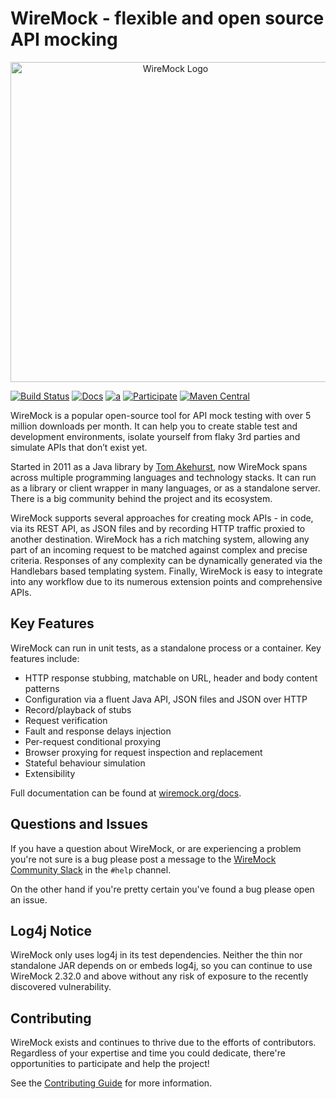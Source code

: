 # WireMock - flexible and open source API mocking

<p align="center">
    <a href="https://wiremock.org" target="_blank">
        <img width="512px" src="https://wiremock.org/images/logos/wiremock/logo_wide.svg" alt="WireMock Logo"/>
    </a>
</p>

[![Build Status](https://github.com/tomakehurst/wiremock/actions/workflows/build-and-test.yml/badge.svg)](https://github.com/tomakehurst/wiremock/actions/workflows/build-and-test.yml)
[![Docs](https://img.shields.io/static/v1?label=Documentation&message=public&color=green)](https://wiremock.org/docs/)
[![a](https://img.shields.io/badge/slack-Join%20us-brightgreen?style=flat&logo=slack)](https://slack.wiremock.org/)
[![Participate](https://img.shields.io/static/v1?label=Contributing&message=guide&color=orange)](./CONTRIBUTING.md)
[![Maven Central](https://img.shields.io/maven-central/v/org.wiremock/wiremock.svg)](https://search.maven.org/artifact/org.wiremock/wiremock)

WireMock is a popular open-source tool for API mock testing with over 5 million downloads per month.
It can help you to create stable test and development environments,
isolate yourself from flaky 3rd parties and simulate APIs that don’t exist yet.

Started in 2011 as a Java library by [Tom Akehurst](https://github.com/tomakehurst),
now WireMock spans across multiple programming languages and technology stacks.
It can run as a library or client wrapper in many languages, or as a standalone server.
There is a big community behind the project and its ecosystem.

WireMock supports several approaches for creating mock APIs -
in code, via its REST API, as JSON files and by recording HTTP traffic proxied to another destination.
WireMock has a rich matching system, allowing any part of an incoming request to be matched against complex and precise criteria.
Responses of any complexity can be dynamically generated via the Handlebars based templating system.
Finally, WireMock is easy to integrate into any workflow due to its numerous extension points and comprehensive APIs.

## Key Features

WireMock can run in unit tests, as a standalone process or a container.
Key features include:

- HTTP response stubbing, matchable on URL, header and body content patterns
- Configuration via a fluent Java API, JSON files and JSON over HTTP
- Record/playback of stubs
- Request verification
- Fault and response delays injection
- Per-request conditional proxying
- Browser proxying for request inspection and replacement
- Stateful behaviour simulation
- Extensibility

Full documentation can be found at [wiremock.org/docs](https://wiremock.org/docs).

## Questions and Issues

If you have a question about WireMock, or are experiencing a problem you're not sure is a bug please post a message to the
[WireMock Community Slack](https://slack.wiremock.org) in the `#help` channel.

On the other hand if you're pretty certain you've found a bug please open an issue.

## Log4j Notice

WireMock only uses log4j in its test dependencies. Neither the thin nor standalone JAR depends on or embeds log4j, so
you can continue to use WireMock 2.32.0 and above without any risk of exposure to the recently discovered vulnerability.

## Contributing

WireMock exists and continues to thrive due to the efforts of contributors.
Regardless of your expertise and time you could dedicate,
there're opportunities to participate and help the project!

See the [Contributing Guide](./CONTRIBUTING.md) for more information.
